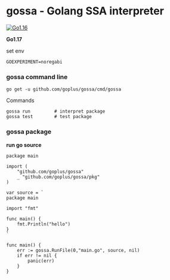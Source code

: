 # gossa - Golang SSA interpreter

[![Go1.16](https://github.com/goplus/gossa/workflows/Go1.16/badge.svg)](https://github.com/goplus/gossa/actions?query=workflow%3AGo1.16)

**Go1.17**

set env

`GOEXPERIMENT=noregabi`

### gossa command line
```
go get -u github.com/goplus/gossa/cmd/gossa
```

Commands
```
gossa run         # interpret package
gossa test        # test package
```

### gossa package

**run go source**
```
package main

import (
	"github.com/goplus/gossa"
	_ "github.com/goplus/gossa/pkg"
)

var source = `
package main

import "fmt"

func main() {
	fmt.Println("hello")
}
`

func main() {
	err := gossa.RunFile(0,"main.go", source, nil)
	if err != nil {
		panic(err)
	}
}

```

